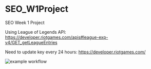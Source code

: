# SEO_W1Project
SEO Week 1 Project

Using League of Legends API:
https://developer.riotgames.com/apis#league-exp-v4/GET_getLeagueEntries

Need to update key every 24 hours:
https://developer.riotgames.com/

![example workflow](https://github.com/creyez/SEO_W1Project/actions/workflows/style.yaml/badge.svg)
